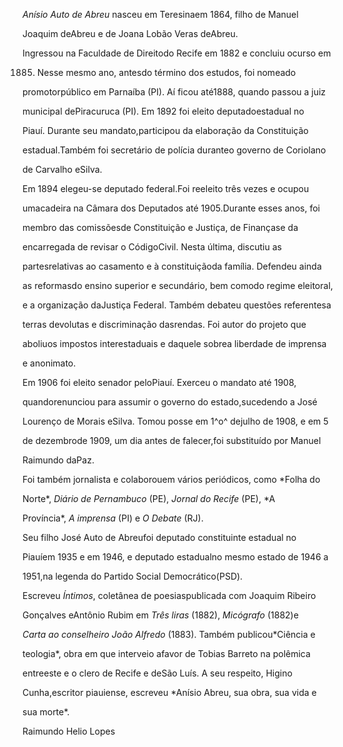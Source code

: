 

*Anísio Auto de Abreu* nasceu em Teresinaem 1864, filho de Manuel

Joaquim deAbreu e de Joana Lobão Veras deAbreu.



Ingressou na Faculdade de Direitodo Recife em 1882 e concluiu ocurso em

1885. Nesse mesmo ano, antesdo término dos estudos, foi nomeado

promotorpúblico em Parnaíba (PI). Aí ficou até1888, quando passou a juiz

municipal dePiracuruca (PI). Em 1892 foi eleito deputadoestadual no

Piauí. Durante seu mandato,participou da elaboração da Constituição

estadual.Também foi secretário de polícia duranteo governo de Coriolano

de Carvalho eSilva.



Em 1894 elegeu-se deputado federal.Foi reeleito três vezes e ocupou

umacadeira na Câmara dos Deputados até 1905.Durante esses anos, foi

membro das comissõesde Constituição e Justiça, de Finançase da

encarregada de revisar o CódigoCivil. Nesta última, discutiu as

partesrelativas ao casamento e à constituiçãoda família. Defendeu ainda

as reformasdo ensino superior e secundário, bem comodo regime eleitoral,

e a organização daJustiça Federal. Também debateu questões referentesa

terras devolutas e discriminação dasrendas. Foi autor do projeto que

aboliuos impostos interestaduais e daquele sobrea liberdade de imprensa

e anonimato.



Em 1906 foi eleito senador peloPiauí. Exerceu o mandato até 1908,

quandorenunciou para assumir o governo do estado,sucedendo a José

Lourenço de Morais eSilva. Tomou posse em 1^o^ dejulho de 1908, e em 5

de dezembrode 1909, um dia antes de falecer,foi substituído por Manuel

Raimundo daPaz.



Foi também jornalista e colaborouem vários periódicos, como *Folha do

Norte*, *Diário de Pernambuco* (PE), *Jornal do Recife* (PE), *A

Província*, *A imprensa* (PI) e *O Debate* (RJ).



Seu filho José Auto de Abreufoi deputado constituinte estadual no

Piauíem 1935 e em 1946, e deputado estadualno mesmo estado de 1946 a

1951,na legenda do Partido Social Democrático(PSD).



Escreveu *Íntimos*, coletânea de poesiaspublicada com Joaquim Ribeiro

Gonçalves eAntônio Rubim em *Três liras* (1882), *Micógrafo* (1882)e

*Carta ao conselheiro João Alfredo* (1883). Também publicou*Ciência e

teologia*, obra em que interveio afavor de Tobias Barreto na polêmica

entreeste e o clero de Recife e deSão Luís. A seu respeito, Higino

Cunha,escritor piauiense, escreveu *Anísio Abreu, sua obra, sua vida e

sua morte*.



Raimundo Helio Lopes



